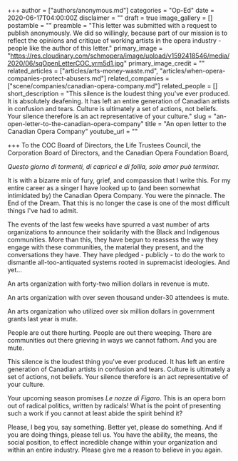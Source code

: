 +++
author = ["authors/anonymous.md"]
categories = "Op-Ed"
date = 2020-06-17T04:00:00Z
disclaimer = ""
draft = true
image_gallery = []
postamble = ""
preamble = "This letter was submitted with a request to publish anonymously. We did so willingly, because part of our mission is to reflect the opinions and critique of working artists in the opera industry - people like the author of this letter."
primary_image = "https://res.cloudinary.com/schmopera/image/upload/v1592418546/media/2020/06/sqOpenLetterCOC_yrm5d1.jpg"
primary_image_credit = ""
related_articles = ["articles/arts-money-waste.md", "articles/when-opera-companies-protect-abusers.md"]
related_companies = ["scene/companies/canadian-opera-company.md"]
related_people = []
short_description = "This silence is the loudest thing you've ever produced. It is absolutely deafening. It has left an entire generation of Canadian artists in confusion and tears. Culture is ultimately a set of actions, not beliefs. Your silence therefore is an act representative of your culture."
slug = "an-open-letter-to-the-canadian-opera-company"
title = "An open letter to the Canadian Opera Company"
youtube_url = ""

+++
To the COC Board of Directors, the Life Trustees Council, the Corporation Board of Directors, and the Canadian Opera Foundation Board,

_Questo giorno di tormenti, di capricci e di follia, solo amor può terminar._

It is with a bizarre mix of fury, grief, and compassion that I write this. For my entire career as a singer I have looked up to (and been somewhat intimidated by) the Canadian Opera Company. You were the pinnacle. The End of the Dream. That this is no longer the case is one of the most difficult things I've had to admit.

The events of the last few weeks have spurred a vast number of arts organizations to announce their solidarity with the Black and Indigenous communities. More than this, they have begun to reassess the way they engage with these communities, the material they present, and the conversations they have. They have pledged - publicly - to do the work to dismantle all-too-antiquated systems rooted in supremacist ideologies. And yet...

An arts organization with forty-two million dollars in revenue is mute.

An arts organization with over seven thousand under-30 attendees is mute.

An arts organization who utilized over six million dollars in government grants last year is mute.

People are out there hurting. People are out there weeping. There are communities out there grieving in ways we cannot fathom. And you are mute.

This silence is the loudest thing you've ever produced. It has left an entire generation of Canadian artists in confusion and tears. Culture is ultimately a set of actions, not beliefs. Your silence therefore is an act representative of your culture.

Your upcoming season promises _Le nozze di Figaro_. This is an opera born out of radical politics, written by radicals! What is the point of presenting such a work if you cannot at least abide the spirit behind it?

Please, I beg you, say something. Better yet, please do something. And if you are doing things, please tell us. You have the ability, the means, the social position, to effect incredible change within your organization and within an entire industry. Please give me a reason to believe in you again.